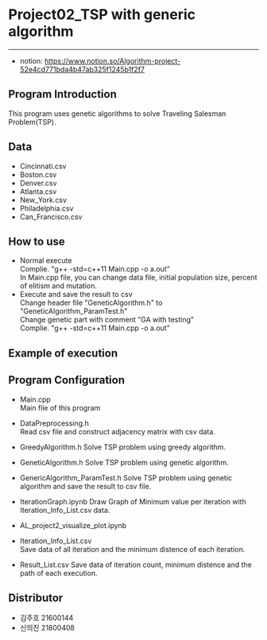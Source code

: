 # Project02_TSP with generic algorithm
-------------
* notion: https://www.notion.so/Algorithm-project-52e4cd771bda4b47ab325f1245b1f2f7


## Program Introduction
This program uses genetic algorithms to solve  Traveling Salesman Problem(TSP).    


## Data 
- Cincinnati.csv
- Boston.csv
- Denver.csv
- Atlanta.csv
- New_York.csv
- Philadelphia.csv
- Can_Francisco.csv  


## How to use
 * Normal execute    
 Complie. "g++ -std=c++11 Main.cpp -o a.out"    
 In Main.cpp file, you can change data file, initial population size, percent of elitism and mutation.    
 * Execute and save the result to csv    
 Change header file "GeneticAlgorithm.h" to "GeneticAlgorithm_ParamTest.h"    
 Change genetic part with comment "GA with testing"    
 Complie. "g++ -std=c++11 Main.cpp -o a.out"    
 

## Example of execution



## Program Configuration
 * Main.cpp   
 Main file of this program
 * DataPreprocessing.h   
 Read csv file and construct adjacency matrix with csv data. 
 * GreedyAlgorithm.h
 Solve TSP problem using greedy algorithm.
 * GeneticAlgorithm.h
 Solve TSP problem using genetic algorithm.
 * GenericAlgorithm_ParamTest.h
 Solve TSP problem using genetic algorithm and save the result to csv file.
 * IterationGraph.ipynb
 Draw Graph of Minimum value per iteration with Iteration_Info_List.csv data.
 * AL_project2_visualize_plot.ipynb  

 * Iteration_Info_List.csv   
 Save data of all iteration and the minimum distence of each iteration. 
 * Result_List.csv
 Save data of iteration count, minimum distence and the path of each execution.
 
 
 
## Distributor
* 김주호 21600144
* 신의진 21800408
